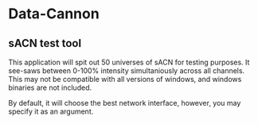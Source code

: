 # Data-Cannon

## sACN test tool 

This application will spit out 50 universes of sACN for testing purposes. It see-saws between 0-100% intensity simultaniously across all channels. This may not be compatible with all versions of windows, and windows binaries are not included. 

By default, it will choose the best network interface, however, you may specify it as an argument.
